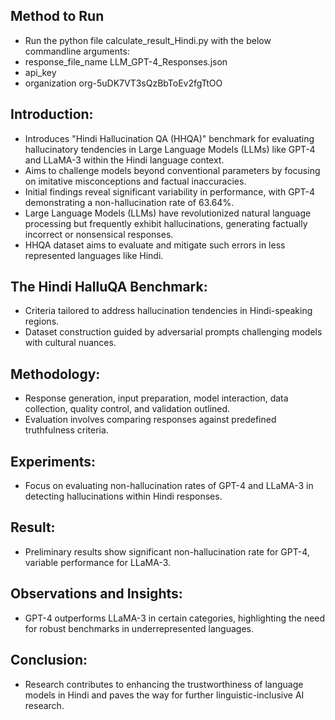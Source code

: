 ## Method to Run
- Run the python file calculate_result_Hindi.py with the below commandline arguments:
-   response_file_name LLM_GPT-4_Responses.json
-   api_key
-   organization org-5uDK7VT3sQzBbToEv2fgTtOO

## Introduction:
- Introduces "Hindi Hallucination QA (HHQA)" benchmark for evaluating hallucinatory tendencies in Large Language Models (LLMs) like GPT-4 and LLaMA-3 within the Hindi language context.
- Aims to challenge models beyond conventional parameters by focusing on imitative misconceptions and factual inaccuracies.
- Initial findings reveal significant variability in performance, with GPT-4 demonstrating a non-hallucination rate of 63.64%.
- Large Language Models (LLMs) have revolutionized natural language processing but frequently exhibit hallucinations, generating factually incorrect or nonsensical responses.
- HHQA dataset aims to evaluate and mitigate such errors in less represented languages like Hindi.

## The Hindi HalluQA Benchmark:
- Criteria tailored to address hallucination tendencies in Hindi-speaking regions.
- Dataset construction guided by adversarial prompts challenging models with cultural nuances.

## Methodology:
- Response generation, input preparation, model interaction, data collection, quality control, and validation outlined.
- Evaluation involves comparing responses against predefined truthfulness criteria.

## Experiments:
- Focus on evaluating non-hallucination rates of GPT-4 and LLaMA-3 in detecting hallucinations within Hindi responses.

## Result:
- Preliminary results show significant non-hallucination rate for GPT-4, variable performance for LLaMA-3.

## Observations and Insights:
- GPT-4 outperforms LLaMA-3 in certain categories, highlighting the need for robust benchmarks in underrepresented languages.

## Conclusion:
- Research contributes to enhancing the trustworthiness of language models in Hindi and paves the way for further linguistic-inclusive AI research.
